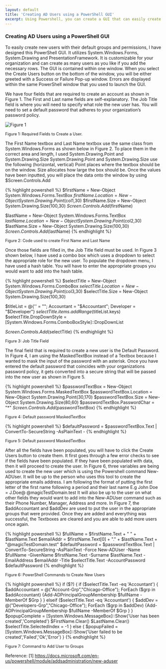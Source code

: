 ```yaml
---
layout: default
title: 'Creating AD Users using a PowerShell GUI'
excerpt: Using Powershell, you can create a GUI that can easily create AD users.
---
```

<h3>Creating AD Users using a PowerShell GUI</h3>
To easily create new users with their default groups and permissions, I have designed this PowerShell GUI. It utilizes System.Windows.Forms, System.Drawing and PresentationFramework. It is customizable for your organization and can create as many users as you like if you add the necessary rows. The GUI is contained within one window. When you select the Create Users button on the bottom of the window, you will be either greeted with a Success or Failure Pop-up window. Errors are displayed within the same PowerShell window that you used to launch the GUI.

We have four fields that are required to create an account as shown in Figure 1. The First and Last name fields are self-explanatory. The Job Title field is where you will need to specify what role the new user has. You will need to set a default password that adheres to your organization’s password policy.

![Figure 1](/assets/psGUI-Figure1.png.PNG)
<p style="font-size:90%"> Figure 1: Required Fields to Create a User. </p>

The First Name textbox and Last Name textbox use the same class from System.Windows.Forms as shown below in Figure 2. To place them in the correct area and length, I used System.Drawing.Point and System.Drawing.Size System.Drawing.Point and System.Drawing.Size use the following (horizontal, vertical) Point places where the textbox should be on the window. Size allocates how large the box should be. Once the values have been inputted, you will place the data onto the window by using $Screen.Controls.Add

{% highlight powershell %}
$firstName = New-Object System.Windows.Forms.TextBox
$firstName.Location = New-Object System.Drawing.Point($col1,30)
$firstName.Size = New-Object System.Drawing.Size(100,30)
$Screen.Controls.Add($firstName)

$lastName = New-Object System.Windows.Forms.TextBox
$lastName.Location = New-Object System.Drawing.Point($col2,30)
$lastName.Size = New-Object System.Drawing.Size(100,30)
$Screen.Controls.Add($lastName)
{% endhighlight %}
<p style="font-size:90%"> Figure 2: Code used to create First Name and Last Name </p>

Once those fields are filled in, the Job Title field must be used. In Figure 3 shown below, I have used a combo box which uses a dropdown to select the appropriate role for the new user. To populate the dropdown menu, I have used a hash table. You will have to enter the appropriate groups you would want to add into the hash table.

{% highlight powershell %}
$selectTitle = New-Object System.Windows.Forms.ComboBox
$selectTitle.Location = New-Object System.Drawing.Point($col3,30)
$selectTitle.Size = New-Object System.Drawing.Size(100,30)

$titleList = @{'' = ""; Accountant = "$Accountant"; Developer = "$Developer"}
$selectTitle.items.addRange($titleList.keys)
$selectTitle.DropDownStyle = [System.Windows.Forms.ComboBoxStyle]::DropDownList

$Screen.Controls.Add($selectTitle)
{% endhighlight %}
<p style="font-size:90%"> Figure 3: Job Title Field </p>


The final field that is required to create a new user is the Default Password. In Figure 4, I am using the MaskedTextBox instead of a Textbox because I wanted to mask the input of the password with an asterisk. Once you have entered the default password that coincides with your organizations password policy, it gets converted into a secure string that will be passed into the new user as shown in Figure 5.

{% highlight powershell %}
$passwordTextBox = New-Object System.Windows.Forms.MaskedTextBox
$passwordTextBox.Location = New-Object System.Drawing.Point(30,170)
$passwordTextBox.Size = New-Object System.Drawing.Size(80,60)
$passwordTextBox.PasswordChar = "*"
$Screen.Controls.Add($passwordTextBox)
{% endhighlight %}
<p style="font-size:90%"> Figure 4: Default password MaskedTextBox </p>

{% highlight powershell %}
$defaultPassword = $passwordTextBox.Text | ConvertTo-SecureString -AsPlainText -
{% endhighlight %}
<p style="font-size:90%"> Figure 5: Default password MaskedTextBox </p>

After all the fields have been populated, you will have to click the Create Users button to create them. It first goes through a few error checks to see if the fields have been populated. If they have been populated with data, then it will proceed to create the user. In Figure 6, three variables are being used to create the new user which is using the Powershell command New-ADUser. It will be up to the person who uses this tool to create the appropriate emails address. I am following the format of putting the first letter of the first name following a period and their last name E.g John Doe = J.Doe@ @magicTestDomain.test It will also be up to the user on what other fields they would want to add into the New-ADUser command such as their Phone Number, Manager, Address and more. In Figure 7, the $addAccountant and $addDev are used to put the user in the appropriate groups that were provided. Once they are added and everything was successful, the Textboxes are cleared and you are able to add more users once again.

{% highlight powershell %}
$fullName = $firstName.Text + " " + $lastName.Text
$emailAddr = $firstName.Text[0] + "." + $lastName.Text + "@magicTestDomain.test"
$defaultPassword = $passwordTextBox.Text | ConvertTo-SecureString -AsPlainText -Force
New-ADUser -Name $fullName -GivenName $firstName.Text -Surname $lastName.Text -EmailAddress $emailAddr -Title $selectTitle.Text -AccountPassword $defaultPassword
{% endhighlight %}
<p style="font-size:90%"> Figure 6: PowerShell Commands to Create New Users </p>

{% highlight powershell %}
	if ($?) {
		if ($selectTitle.Text -eq 'Accountant') {
                	$addAccountant = @("Account-Grp","Chicago-Office"); ForEach ($grp in $addAccountant) {Add-ADPrincipalGroupMembership $fullName -MemberOf $Grp }
            	} elseif ($selectTitle.Text -eq 'Accountant') {
                	$addDev = @("Developers-Grp","Chicago-Office"); ForEach ($grp in $addDev) {Add-ADPrincipalGroupMembership $fullName -MemberOf $Grp }
            	}
		$popupComplete = [System.Windows.MessageBox]::Show('User has been created','Completed')
		$FirstName.Clear()
		$LastName.Clear()
		$selectTitle.SelectedIndex = -1
            } else {
		$popupFailed = [System.Windows.MessageBox]::Show('User failed to be created','Failed','Ok','Error')
	    }
{% endhighlight %}
<p style="font-size:90%"> Figure 7: Command to Add User to Groups </p>

Reference:
[1] https://docs.microsoft.com/en-us/powershell/module/addsadministration/new-aduser
